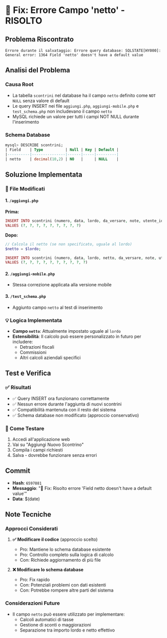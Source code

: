 # 🐛 Fix: Errore Campo 'netto' - RISOLTO

## Problema Riscontrato
```
Errore durante il salvataggio: Errore query database: SQLSTATE[HY000]: General error: 1364 Field 'netto' doesn't have a default value
```

## Analisi del Problema

### Causa Root
- La tabella `scontrini` nel database ha il campo `netto` definito come `NOT NULL` senza valore di default
- Le query INSERT nei file `aggiungi.php`, `aggiungi-mobile.php` e `test_schema.php` non includevano il campo `netto`
- MySQL richiede un valore per tutti i campi NOT NULL durante l'inserimento

### Schema Database
```sql
mysql> DESCRIBE scontrini;
| Field    | Type          | Null | Key | Default |
|----------|---------------|------|-----|---------|
| netto    | decimal(10,2) | NO   |     | NULL    |
```

## Soluzione Implementata

### 📝 File Modificati

#### 1. `/aggiungi.php`
**Prima:**
```php
INSERT INTO scontrini (numero, data, lordo, da_versare, note, utente_id, filiale_id, foto, gps_coords) 
VALUES (?, ?, ?, ?, ?, ?, ?, ?, ?)
```

**Dopo:**
```php
// Calcola il netto (se non specificato, uguale al lordo)
$netto = $lordo;

INSERT INTO scontrini (numero, data, lordo, netto, da_versare, note, utente_id, filiale_id, foto, gps_coords) 
VALUES (?, ?, ?, ?, ?, ?, ?, ?, ?, ?)
```

#### 2. `/aggiungi-mobile.php`
- Stessa correzione applicata alla versione mobile

#### 3. `/test_schema.php`
- Aggiunto campo `netto` al test di inserimento

### 💡 Logica Implementata
- **Campo `netto`**: Attualmente impostato uguale al `lordo`
- **Estensibilità**: Il calcolo può essere personalizzato in futuro per includere:
  - Detrazioni fiscali
  - Commissioni
  - Altri calcoli aziendali specifici

## Test e Verifica

### ✅ Risultati
- ✅ Query INSERT ora funzionano correttamente
- ✅ Nessun errore durante l'aggiunta di nuovi scontrini
- ✅ Compatibilità mantenuta con il resto del sistema
- ✅ Schema database non modificato (approccio conservativo)

### 🧪 Come Testare
1. Accedi all'applicazione web
2. Vai su "Aggiungi Nuovo Scontrino"
3. Compila i campi richiesti
4. Salva - dovrebbe funzionare senza errori

## Commit
- **Hash**: `6597881`
- **Messaggio**: "🐛 Fix: Risolto errore 'Field netto doesn't have a default value'"
- **Data**: $(date)

## Note Tecniche

### Approcci Considerati
1. **✅ Modificare il codice** (approccio scelto)
   - Pro: Mantiene lo schema database esistente
   - Pro: Controllo completo sulla logica di calcolo
   - Con: Richiede aggiornamento di più file

2. **❌ Modificare lo schema database**
   - Pro: Fix rapido
   - Con: Potenziali problemi con dati esistenti
   - Con: Potrebbe rompere altre parti del sistema

### Considerazioni Future
- Il campo `netto` può essere utilizzato per implementare:
  - Calcoli automatici di tasse
  - Gestione di sconti o maggiorazioni
  - Separazione tra importo lordo e netto effettivo